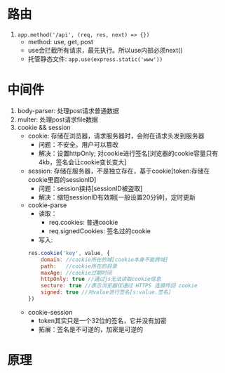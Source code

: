 # 路由
1. `app.method('/api', (req, res, next) => {})`
    - method: use, get, post
    - use会拦截所有请求，最先执行。所以use内部必须next()
    - 托管静态文件: `app.use(express.static('www'))`
# 中间件
1. body-parser: 处理post请求普通数据
2. multer: 处理post请求file数据
3. cookie && session
    - cookie: 存储在浏览器，请求服务器时，会附在请求头发到服务器
        - 问题：不安全。用户可以篡改
        - 解决：设置httpOnly; 对cookie进行签名[浏览器的cookie容量只有4kb，签名会让cookie变长变大]
    - session: 存储在服务器，不是独立存在，基于cookie[token:存储在cookie里面的sessionID]
        - 问题：session挟持[sessionID被盗取]
        - 解决：缩短sessionID有效期[一般设置20分钟]，定时更新
    - cookie-parse
        - 读取：
            - req.cookies: 普通cookie
            - req.signedCookies: 签名过的cookie
        - 写入: 
        ```javascript
        res.cookie('key', value, {
            domain: //cookie所在的域[cookie本身不能跨域]
            path:   //cookie所在的目录
            maxAge: //cookie过期时间
            httpOnly: true //通过js无法读取cookie信息
            secture: true //表示浏览器仅通过 HTTPS 连接传回 cookie
            signed: true //对value进行签名[s:value.签名]
        })
        ```
    - cookie-session
        - token其实只是一个32位的签名，它并没有加密
        - 拓展：签名是不可逆的，加密是可逆的
# 原理